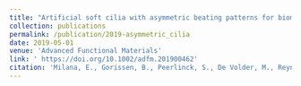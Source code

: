 ```yaml
---
title: "Artificial soft cilia with asymmetric beating patterns for biomimetic low‐Reynolds‐number fluid propulsion"
collection: publications
permalink: /publication/2019-asymmetric_cilia
date: 2019-05-01
venue: 'Advanced Functional Materials'
link: ' https://doi.org/10.1002/adfm.201900462'
citation: 'Milana, E., Gorissen, B., Peerlinck, S., De Volder, M., Reynaerts, D.. 2019. &quot;Artificial soft cilia with asymmetric beating patterns for biomimetic low‐Reynolds‐number fluid propulsion.&quot; <i>JAdvanced Functional Materials</i>'
---
```

